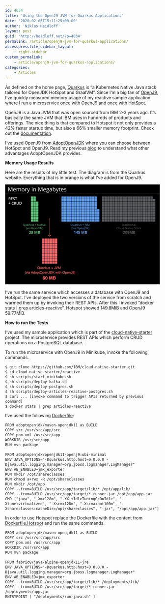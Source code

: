```yaml
---
id: 4034
title: 'Using the OpenJ9 JVM for Quarkus Applications'
date: '2020-02-05T15:11:25+00:00'
author: 'Niklas Heidloff'
layout: post
guid: 'http://heidloff.net/?p=4034'
permalink: /article/openj9-jvm-for-quarkus-applications/
accesspresslite_sidebar_layout:
    - right-sidebar
custom_permalink:
    - article/openj9-jvm-for-quarkus-applications/
categories:
    - Articles
---
```


As defined on the home page, [Quarkus](https://quarkus.io/) is “a Kubernetes Native Java stack tailored for OpenJDK HotSpot and GraalVM”. Since I’m a big fan of [OpenJ9](https://www.eclipse.org/openj9/), I’ve quickly measured memory usage of my reactive sample application where I run a microservice once with OpenJ9 and once with HotSpot.

OpenJ9 is a Java JVM that was open sourced from IBM 2-3 years ago. It’s basically the same JVM that IBM uses in hundreds of products and offerings. The nice thing is that compared to Hotspot it not only provides a 42% faster startup time, but also a 66% smaller memory footprint. Check out the [documentation](https://www.eclipse.org/openj9/oj9_performance.html).

I’ve used OpenJ9 from [AdoptOpenJDK](https://adoptopenjdk.net/) where you can choose between HotSpot and OpenJ9. Read my previous [blog](http://heidloff.net/article/recent-java-updates-from-ibm) to understand what other advantages AdoptOpenJDK provides.

**Memory Usage Results**

Here are the results of my little test. The diagram is from the Quarkus website. Everything that is in orange is what I’ve added for OpenJ9.

![image](/assets/img/2020/02/quarkus-openj9.png)

I’ve run the same service which accesses a database with OpenJ9 and HotSpot. I’ve deployed the two versions of the service from scratch and warmed them up by invoking their REST APIs. After this I invoked “docker stats | grep articles-reactive”. Hotspot showed 149.8MiB and OpenJ9 59.77MiB.

**How to run the Tests**

I’ve used my sample application which is part of the [cloud-native-starter](https://github.com/IBM/cloud-native-starter/tree/master/reactive) project. The microservice provides REST APIs which perform CRUD operations on a PostgreSQL database.

To run the microservice with OpenJ9 in Minikube, invoke the following commands.

```
$ git clone https://github.com/IBM/cloud-native-starter.git
$ cd cloud-native-starter/reactive
$ sh scripts/start-minikube.sh
$ sh scripts/deploy-kafka.sh
$ sh scripts/deploy-postgres.sh
$ sh scripts/deploy-articles-reactive-postgres.sh
$ curl ... [invoke command to trigger APIs returned by previous command]
$ docker stats | grep articles-reactive
```

I’ve used the following [Dockerfile](https://github.com/IBM/cloud-native-starter/blob/ca5dbdc5add41549a62c1009e9b08522a523693c/reactive/articles-reactive/Dockerfile):

```
FROM adoptopenjdk/maven-openjdk11 as BUILD
COPY src /usr/src/app/src
COPY pom.xml /usr/src/app
WORKDIR /usr/src/app
RUN mvn package

FROM adoptopenjdk/openjdk11-openj9:ubi-minimal
ENV JAVA_OPTIONS="-Dquarkus.http.host=0.0.0.0 -Djava.util.logging.manager=org.jboss.logmanager.LogManager"
ENV AB_ENABLED=jmx_exporter
RUN mkdir /opt/shareclasses
RUN chmod a+rwx -R /opt/shareclasses
RUN mkdir /opt/app
COPY --from=BUILD /usr/src/app/target/lib/* /opt/app/lib/
COPY --from=BUILD /usr/src/app/target/*-runner.jar /opt/app/app.jar
CMD ["java", "-Xmx128m", "-XX:+IdleTuningGcOnIdle", "-Xtune:virtualized", "-Xscmx128m", "-Xscmaxaot100m", "-Xshareclasses:cacheDir=/opt/shareclasses", "-jar", "/opt/app/app.jar"]
```

In order to use Hotspot replace the Dockerfile with the content from [Dockerfile.Hotspot](https://github.com/IBM/cloud-native-starter/blob/ca5dbdc5add41549a62c1009e9b08522a523693c/reactive/articles-reactive/Dockerfile.Hotspot) and run the same commands.

```
FROM adoptopenjdk/maven-openjdk11 as BUILD
COPY src /usr/src/app/src
COPY pom.xml /usr/src/app
WORKDIR /usr/src/app
RUN mvn package

FROM fabric8/java-alpine-openjdk11-jre
ENV JAVA_OPTIONS="-Dquarkus.http.host=0.0.0.0 -Djava.util.logging.manager=org.jboss.logmanager.LogManager"
ENV AB_ENABLED=jmx_exporter
COPY --from=BUILD /usr/src/app/target/lib/* /deployments/lib/
COPY --from=BUILD /usr/src/app/target/*-runner.jar /deployments/app.jar
ENTRYPOINT [ "/deployments/run-java.sh" ]
```